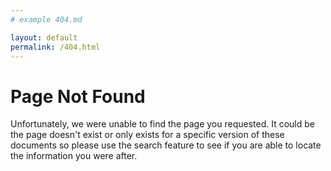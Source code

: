 ```yaml
---
# example 404.md

layout: default
permalink: /404.html
---
```


# Page Not Found

Unfortunately, we were unable to find the page you requested. It could be the page doesn't exist or only exists for a specific version of these documents so please use the search feature to see if you are able to locate the information you were after.